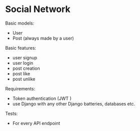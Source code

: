 # Social Network
Basic models:
- User
- Post (always made by a user)

Basic features:
- user signup
- user login
- post creation
- post like
- post unlike

Requirements:
- Token authentication (JWT )
- use Django with any other Django batteries, databases etc.

Tests:
* For every API endpoint
